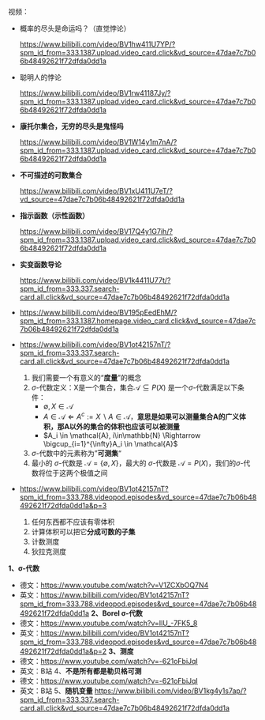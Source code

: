 

视频：

- 概率的尽头是命运吗？（直觉悖论）

	https://www.bilibili.com/video/BV1hw411U7YP/?spm_id_from=333.1387.upload.video_card.click&vd_source=47dae7c7b06b48492621f72dfda0dd1a

- 聪明人的悖论

	https://www.bilibili.com/video/BV1rw41187Jy/?spm_id_from=333.1387.upload.video_card.click&vd_source=47dae7c7b06b48492621f72dfda0dd1a

- **康托尔集合，无穷的尽头是鬼怪吗**

	https://www.bilibili.com/video/BV1W14y1m7nA/?spm_id_from=333.1387.upload.video_card.click&vd_source=47dae7c7b06b48492621f72dfda0dd1a

- **不可描述的可数集合**

	https://www.bilibili.com/video/BV1xU411U7eT/?vd_source=47dae7c7b06b48492621f72dfda0dd1a

- **指示函数（示性函数）**

	https://www.bilibili.com/video/BV17Q4y1G7ih/?spm_id_from=333.1387.upload.video_card.click&vd_source=47dae7c7b06b48492621f72dfda0dd1a

- **实变函数导论**

	https://www.bilibili.com/video/BV1k4411U77t/?spm_id_from=333.337.search-card.all.click&vd_source=47dae7c7b06b48492621f72dfda0dd1a

- https://www.bilibili.com/video/BV195pEedEhM/?spm_id_from=333.1387.homepage.video_card.click&vd_source=47dae7c7b06b48492621f72dfda0dd1a

- https://www.bilibili.com/video/BV1ot42157nT/?spm_id_from=333.337.search-card.all.click&vd_source=47dae7c7b06b48492621f72dfda0dd1a

	1. 我们需要一个有意义的“**度量**”的概念
	2. $\sigma$-代数定义：X是一个集合，集合$\mathcal{A} \subseteq P(X)$ 是一个$\sigma$-代数满足以下条件：
		- $\emptyset, X \in \mathcal{A}$
		- $A \in \mathcal{A} \Leftarrow A^c := X \backslash A \in \mathcal{A}$，**意思是如果可以测量集合A的广义体积，那A以外的集合的体积也应该可以被测量**
		- $A_i \in \mathcal{A}, i\in\mathbb{N} \Rightarrow \bigcup_{i=1}^{\infty}A_i \in \mathcal{A}$
	3. $\sigma$-代数中的元素称为”**可测集**“
	4. 最小的 $\sigma$-代数是 $\mathcal{A} = \{\emptyset, X\}$，最大的 $\sigma$-代数是 $\mathcal{A} = P(X)$，我们的$\sigma$-代数将位于这两个极值之间
- https://www.bilibili.com/video/BV1ot42157nT?spm_id_from=333.788.videopod.episodes&vd_source=47dae7c7b06b48492621f72dfda0dd1a&p=3

	1. 任何东西都不应该有零体积
	2. 计算体积可以把它**分成可数的子集**
	3. 计数测度
	4. 狄拉克测度


**1、σ-代数**
- 德文：https://www.youtube.com/watch?v=V1ZCXbOQ7N4
- 英文：https://www.bilibili.com/video/BV1ot42157nT?spm_id_from=333.788.videopod.episodes&vd_source=47dae7c7b06b48492621f72dfda0dd1a
**2、Borel σ-代数**
- 德文：https://www.youtube.com/watch?v=IlU_-7FK5_8
- 英文：https://www.bilibili.com/video/BV1ot42157nT?spm_id_from=333.788.videopod.episodes&vd_source=47dae7c7b06b48492621f72dfda0dd1a&p=2
**3、测度**
- 德文：https://www.youtube.com/watch?v=-621oFbiJqI
- 英文：B站
4、**不是所有都是勒贝格可测**
- 德文：https://www.youtube.com/watch?v=-621oFbiJqI
- 英文：B站
5、**随机变量**
https://www.bilibili.com/video/BV1kg4y1s7ap/?spm_id_from=333.337.search-card.all.click&vd_source=47dae7c7b06b48492621f72dfda0dd1a